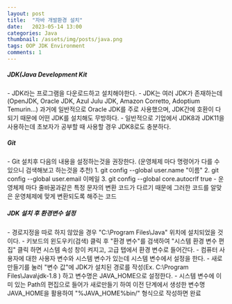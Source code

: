 ```yaml
---
layout: post
title:  "자바 개발환경 설치"
date:   2023-05-14 13:00
categories: Java
thumbnail: /assets/img/posts/java.png
tags: OOP JDK Environment
comments: 1
---
```


<h5> JDK(Java Development Kit  </h5>
- JDK라는 프로그램을 다운로드하고 설치해야한다.
- JDK는 여러 JDK가 존재하는데 (OpenJDK, Oracle JDK, Azul Julu JDK, Amazon Corretto, Adoptium Temurin...) 과거에 일반적으로 Oracle JDK를 주로 사용했으며, JDK간에 호환이 다되기 때문에 어떤 JDK를 설치해도 무방하다. 
- 일반적으로 기업에서 JDK8과 JDK11을 사용하는데 초보자가 공부할 때 사용할 경우 JDK8로도 충분하다.

<h5> Git  </h5>
- Git 설치후 다음의 내용을 설정하는것을 권장한다. (운영체제 마다 명령어가 다를 수 있으니 검색해보고 하는것을 추천)
	1. git config --global user.name "이름"
	2. git config --global user.email 이메일
	3. git config --global core.autocrlf true
		- 운영체제 마다 줄바꿈과같은 특정 문자의 변환 코드가 다르기 때문에 그러한 코드를 알맞은 운영체제에 맞게 변환되도록 해주는 코드

<h5> JDK 설치 후 환경변수 설정  </h5>
- 경로지정을 따로 하지 않았을 경우 "C:\Program Files\Java" 위치에 설치되었을 것이다.
- 키보드의 윈도우키(검색) 클릭 후 "환경 변수"를 검색하여 "시스템 환경 변수 편집" 클릭 하면 시스템 속성 창이 켜지고, 고급 탭에서 환경 변수로 들어간다.
- 컴퓨터 사용자에 대한 사용자 변수와 시스템 변수가 있는데 시스템 변수에서 설정을 한다. 
- 새로 만들기를 눌러 "변수 값"에 JDK가 설치된 경로를 작성(Ex. C:\Program Files\Java\jdk-1.8 ) 하고 변수명은 JAVA_HOME으로 설정한다.
- 시스템 변수에 이미 있는 Path의 편집으로 들어가 새로만들기 하여 이전 단계에서 생성한 변수명 JAVA_HOME을 활용하여 "%JAVA_HOME%bin/" 형식으로 작성하면 완료 